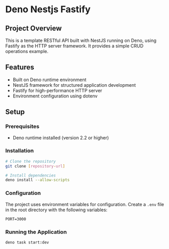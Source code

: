 # Deno Nestjs Fastify

## Project Overview
This is a template RESTful API built with NestJS running on Deno, using Fastify as the HTTP server framework. It provides a simple CRUD operations example.

## Features
- Built on Deno runtime environment
- NestJS framework for structured application development
- Fastify for high-performance HTTP server
- Environment configuration using dotenv

## Setup

### Prerequisites
- Deno runtime installed (version 2.2 or higher)

### Installation
```bash
# Clone the repository
git clone [repository-url]

# Install dependencies
deno install --allow-scripts
```

### Configuration
The project uses environment variables for configuration. Create a `.env` file in the root directory with the following variables:
```
PORT=3000
```

### Running the Application
```bash
deno task start:dev
```